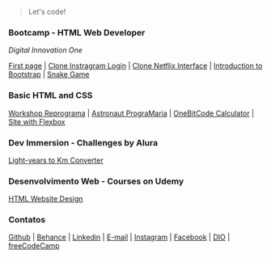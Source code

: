 > Let's code!

### Bootcamp - HTML Web Developer

*Digital Innovation One*  

[First page](https://andreadcsousa.github.io/introducao_html_css/) | [Clone Instragram Login](https://andreadcsousa.github.io/desafio_instagram/) | [Clone Netflix Interface](https://andreadcsousa.github.io/desafio_netflix/) | [Introduction to Bootstrap](https://andreadcsousa.github.io/introducao_bootstrap/) | [Snake Game](https://andreadcsousa.github.io/desafio_snake/)

### Basic HTML and CSS

[Workshop Reprograma](https://andreadcsousa.github.io/oficina_reprograma/) | [Astronaut PrograMaria](https://andreadcsousa.github.io/frontend_programaria/) | [OneBitCode Calculator](https://andreadcsousa.github.io/start_onebitcode/) | [Site with Flexbox](https://andreadcsousa.github.io/codeby_test/)

### Dev Immersion - Challenges by Alura

[Light-years to Km Converter](https://andreadcsousa.github.io/alura_conversorjs/)

### Desenvolvimento Web - Courses on Udemy

[HTML Website Design](https://andreadcsousa.github.io/projeto-unes/)

### Contatos

[Github](https://github.com/andreadcsousa) | [Behance](https://www.freecodecamp.org/andreadcsousa) | [Linkedin](https://www.linkedin.com/in/andrea-dcsousa/) | [E-mail](mailto:andrea.dcsousa@gmail.com) | [Instagram](https://www.instagram.com/pinklovesxtina/) | [Facebook](https://www.facebook.com/pinkLOVESxtina) | [DIO](https://web.digitalinnovation.one/users/andrea_dcsousa?tab=achievements) | [freeCodeCamp](https://www.freecodecamp.org/andreadcsousa)
